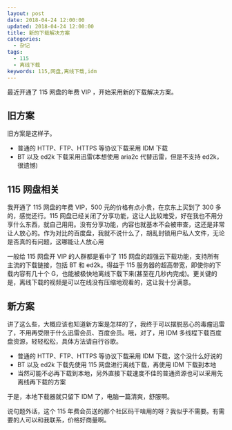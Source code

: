 ```yaml
---
layout: post
date: 2018-04-24 12:00:00
updated: 2018-04-24 12:00:00
title: 新的下载解决方案
categories:
  - 杂记
tags:
  - 115
  - 离线下载
keywords: 115,网盘,离线下载,idm
---
```


最近开通了 115 网盘的年费 VIP ，开始采用新的下载解决方案。

<!--more-->

## 旧方案

旧方案是这样子。

- 普通的 HTTP、FTP、HTTPS 等协议下载采用 IDM 下载
- BT 以及 ed2k 下载采用迅雷(本想使用 aria2c 代替迅雷，但是不支持 ed2k，很遗憾)

## 115 网盘相关

我开通了 115 网盘的年费 VIP，500 元的价格有点小贵，在京东上买到了 300 多的，感觉还行。115 网盘已经关闭了分享功能，这让人比较难受，好在我也不用分享什么东西，就自己用用。没有分享功能，内容也就基本不会被审查，这还是非常让人放心的。作为对比的百度盘，我就不说什么了，胡乱封锁用户私人文件，无论是否真的有问题，这哪能让人放心用

一般给 115 网盘开 VIP 的人群都是看中了 115 网盘的超强云下载功能，支持所有主流的下载链接，包括 BT 和 ed2k。得益于 115 服务器的超高带宽，即使你的下载内容有几十个 G，也能被极快地离线下载下来(甚至在几秒内完成)。更关键的是，离线下载的视频是可以在线没有压缩地观看的，这让我十分满意。

## 新方案

讲了这么些，大概应该也知道新方案是怎样的了，我终于可以摆脱恶心的毒瘤迅雷了，不用再受限于什么迅雷会员、百度会员。哦，对了，用 IDM 多线程下载百度盘资源，轻轻松松，具体方法请自行谷歌。

- 普通的 HTTP、FTP、HTTPS 等协议下载采用 IDM 下载，这个没什么好说的
- BT 以及 ed2k 下载先使用 115 网盘进行离线下载，再使用 IDM 下载到本地
- 当然可能不必再下载到本地，另外直接下载速度不佳的普通资源也可以采用先离线再下载的方案

于是，本地下载器就只留下 IDM 了，电脑一篇清爽，舒服啊。

说句题外话，这个 115 年费会员送的那个社区码干啥用的呀？我似乎不需要。有需要的人可以和我联系，价格好商量啊。
